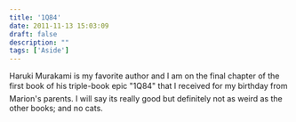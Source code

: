 ```yaml
---
title: '1Q84'
date: 2011-11-13 15:03:09
draft: false
description: ""
tags: ['Aside']
---
```


Haruki Murakami is my favorite author and I am on the final chapter of the first book of his triple-book epic "1Q84" that I received for my birthday from Marion's parents. I will say its really good but definitely not as weird as the other books; and no cats.

